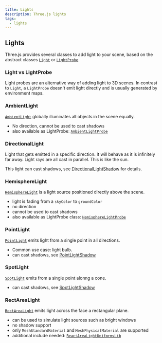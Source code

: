 ```yaml
---
title: Lights
description: Three.js lights
tags:
  - lights
---
```


## Lights

Three.js provides several classes to add light to your scene, based on the abstract classes [`Light`](https://threejs.org/docs/index.html#api/en/lights/Light) or [`LightProbe`](https://threejs.org/docs/index.html#api/en/lights/LightProbe)

### Light vs LightProbe

Light probes are an alternative way of adding light to 3D scenes.
In contrast to `Light`, a `LightProbe` doesn't emit light directly and is usually generated by environment maps.

### AmbientLight

[`AmbientLight`](https://threejs.org/docs/index.html#api/en/lights/AmbientLight) globally illuminates all objects in the scene equally.

- No direction, cannot be used to cast shadows
- also available as LightProbe: [`AmbientLightProbe`](https://threejs.org/docs/index.html#api/en/lights/AmbientLightProbe)

### DirectionalLight

Light that gets emitted in a specific direction. It will behave as it is infinitely far away. Light rays are all cast in parallel.
This is like the sun.

This light can cast shadows, see [DirectionalLightShadow](https://threejs.org/docs/index.html#api/en/lights/shadows/DirectionalLightShadow) for details.

### HemisphereLight

[`HemisphereLight`](https://threejs.org/docs/index.html#api/en/lights/HemisphereLight) is a light source positioned directly above the scene.

- light is fading from a `skyColor` to `groundColor`
- no direction
- cannot be used to cast shadows
- also available as LightProbe class: [`HemisphereLightProbe`](https://threejs.org/docs/index.html#api/en/lights/HemisphereLightProbe)

### PointLight

[`PointLight`](https://threejs.org/docs/index.html#api/en/lights/PointLight) emits light from a single point in all directions.

- Common use case: light bulb.
- can cast shadows, see [PointLightShadow](https://threejs.org/docs/index.html#api/en/lights/shadows/PointLightShadow)

### SpotLight

[`SpotLight`](https://threejs.org/docs/index.html#api/en/lights/SpotLight) emits from a single point alonng a cone.

- can cast shadows, see [SpotLightShadow](https://threejs.org/docs/index.html#api/en/lights/shadows/SpotLightShadow)

### RectAreaLight

[`RectAreaLight`](https://threejs.org/docs/index.html#api/en/lights/RectAreaLight) emits light across the face a rectangular plane.

- can be used to simulate light sources such as bright windows
- no shadow support
- only `MeshStandardMaterial` and `MeshPhysicalMaterial` are supported
- additional include needed: [`ReactAreaLightUniformsLib`](https://threejs.org/examples/jsm/lights/RectAreaLightUniformsLib.js)
